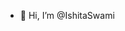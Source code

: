 - 👋 Hi, I’m @IshitaSwami
 

<!---
IshitaSwami/IshitaSwami is a ✨ special ✨ repository because its `README.md` (this file) appears on your GitHub profile.
You can click the Preview link to take a look at your changes.
--->
